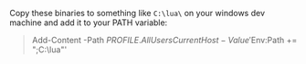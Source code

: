 Copy these binaries to something like `C:\lua\` on your windows dev machine and
add it to your PATH variable:

> Add-Content -Path $PROFILE.AllUsersCurrentHost -Value '$Env:Path += ";C:\lua"'
